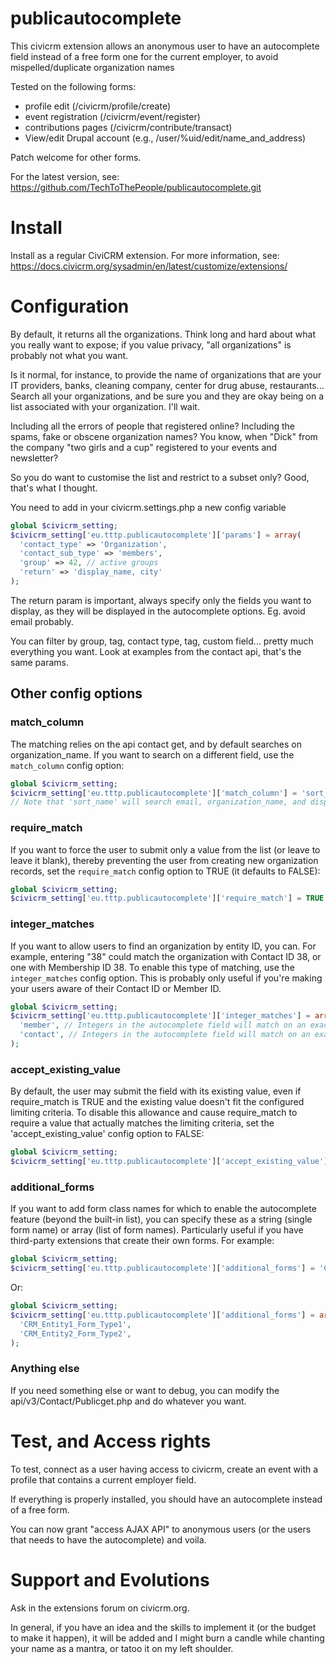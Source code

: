 publicautocomplete
==================

This civicrm extension allows an anonymous user to have an autocomplete field instead of a free form one for the current employer, to avoid mispelled/duplicate organization names

Tested on the following forms:
  * profile edit (/civicrm/profile/create)
  * event registration (/civicrm/event/register)
  * contributions pages (/civicrm/contribute/transact)
  * View/edit Drupal account (e.g., /user/%uid/edit/name_and_address)

Patch welcome for other forms.

For the latest version, see: https://github.com/TechToThePeople/publicautocomplete.git

Install
======

Install as a regular CiviCRM extension. For more information, see:  
https://docs.civicrm.org/sysadmin/en/latest/customize/extensions/

Configuration
=============

By default, it returns all the organizations.
Think long and hard about what you really want to expose; if you value privacy, "all organizations" is probably not what you want.

Is it normal, for instance, to provide the name of organizations that are your IT providers, banks, cleaning company, center for drug abuse, restaurants...
Search all your organizations, and be sure you and they are okay being on a list associated with your organization. I'll wait.

Including all the errors of people that registered online? Including the spams, fake or obscene organization names? You know, when "Dick" from the company "two girls and a cup" registered to your events and newsletter?

So you do want to customise the list and restrict to a subset only? Good, that's what I thought.

You need to add in your civicrm.settings.php a new config variable
```php
global $civicrm_setting;
$civicrm_setting['eu.tttp.publicautocomplete']['params'] = array(
  'contact_type' => 'Organization',
  'contact_sub_type' => 'members',
  'group' => 42, // active groups
  'return' => 'display_name, city'
);
```

The return param is important, always specify only the fields you want to display, as they will be displayed in the autocomplete options. Eg. avoid email probably.

You can filter by group, tag, contact type, tag, custom field... pretty much everything you want. Look at examples from the contact api, that's the same params.

Other config options
--------------------
### match_column
The matching relies on the api contact get, and by default searches on organization_name.
If you want to search on a different field, use the `match_column` config option:
```php
global $civicrm_setting;
$civicrm_setting['eu.tttp.publicautocomplete']['match_column'] = 'sort_name';
// Note that 'sort_name' will search email, organization_name, and display_name.
```

### require_match
If you want to force the user to submit only a value from the list (or leave to leave it blank), thereby preventing the user from creating new organization records, set the `require_match` config option to TRUE (it defaults to FALSE):
```php
global $civicrm_setting;
$civicrm_setting['eu.tttp.publicautocomplete']['require_match'] = TRUE;
```

### integer_matches
If you want to allow users to find an organization by entity ID, you can. For example, entering "38" could match the organization with Contact ID 38, or one with Membership ID 38. To enable this type of matching, use the `integer_matches` config option. This is probably only useful if you're making your users aware of their Contact ID or Member ID.
```php
global $civicrm_setting;
$civicrm_setting['eu.tttp.publicautocomplete']['integer_matches'] = array(
  'member', // Integers in the autocomplete field will match on an exact Membership ID.
  'contact', // Integers in the autocomplete field will match on an exact Contact ID.
);
```

### accept\_existing\_value
By default, the user may submit the field with its existing value, even if require_match is TRUE and the existing value doesn't fit the configured limiting criteria. To disable this allowance and cause require_match to require a value that actually matches the limiting criteria, set the 'accept_existing_value' config option to FALSE:
```php
global $civicrm_setting;
$civicrm_setting['eu.tttp.publicautocomplete']['accept_existing_value'] = FALSE;
```

### additional_forms
If you want to add form class names for which to enable the autocomplete feature (beyond the built-in list), you can specify these as a string (single form name) or array (list of form names). Particularly useful if you have third-party extensions that create their own forms. For example:
```php
global $civicrm_setting;
$civicrm_setting['eu.tttp.publicautocomplete']['additional_forms'] = 'CRM_Entity_Form_Type';
```
Or:
```php
global $civicrm_setting;
$civicrm_setting['eu.tttp.publicautocomplete']['additional_forms'] = array(
  'CRM_Entity1_Form_Type1',
  'CRM_Entity2_Form_Type2',
);
```

### Anything else
If you need something else or want to debug, you can modify the api/v3/Contact/Publicget.php and do whatever you want.


Test, and Access rights
===================

To test, connect as a user having access to civicrm, create an event with a profile that contains a current employer field.

If everything is properly installed, you should have an autocomplete instead of a free form.

You can now grant "access AJAX API" to anonymous users (or the users that needs to have the autocomplete) and voila.

Support and Evolutions
=====================
Ask in the extensions forum on civicrm.org.

In general, if you have an idea and the skills to implement it (or the budget to make it happen), it will be added and I might burn a candle while chanting your name as a mantra, or tatoo it on my left shoulder.
